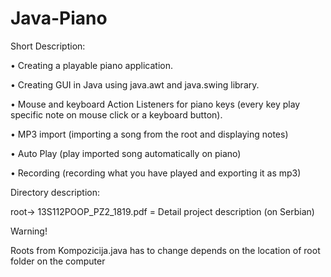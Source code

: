 # Java-Piano
Short Description:

• Creating a playable piano application.

• Creating GUI in Java using java.awt and java.swing library.

• Mouse and keyboard Action Listeners for piano keys (every key play specific note on mouse click or a keyboard button).

• MP3 import (importing a song from the root and displaying notes)

• Auto Play (play imported song automatically on piano)

• Recording (recording what you have played and exporting it as mp3)

Directory description:

root-> 13S112POOP_PZ2_1819.pdf = Detail project description (on Serbian)

Warning!

Roots from Kompozicija.java has to change depends on the location of root folder on the computer
